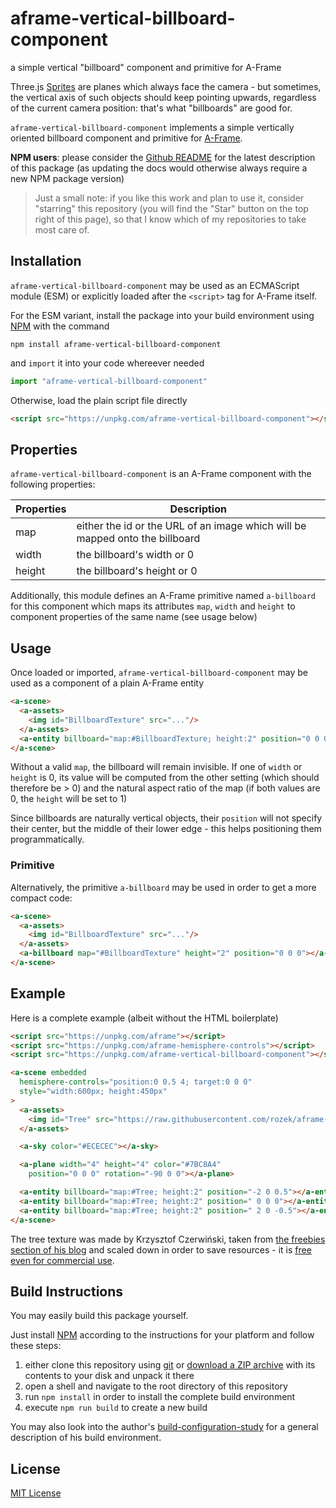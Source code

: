 # aframe-vertical-billboard-component #

a simple vertical "billboard" component and primitive for A-Frame

Three.js [Sprites](https://threejs.org/docs/#api/en/objects/Sprite) are planes which always face the camera - but sometimes, the vertical axis of such objects should keep pointing upwards, regardless of the current camera position: that's what "billboards" are good for.

`aframe-vertical-billboard-component` implements a simple vertically oriented billboard component and primitive for [A-Frame](https://github.com/aframevr/aframe/).

**NPM users**: please consider the [Github README](https://github.com/rozek/aframe-vertical-billboard-component/blob/main/README.md) for the latest description of this package (as updating the docs would otherwise always require a new NPM package version)

> Just a small note: if you like this work and plan to use it, consider "starring" this repository (you will find the "Star" button on the top right of this page), so that I know which of my repositories to take most care of.

## Installation ##

`aframe-vertical-billboard-component` may be used as an ECMAScript module (ESM) or explicitly loaded after the `<script>` tag for A-Frame itself.

For the ESM variant, install the package into your build environment using [NPM](https://docs.npmjs.com/) with the command

```
npm install aframe-vertical-billboard-component
```

and `import` it into your code whereever needed

```javascript
import "aframe-vertical-billboard-component"
```

Otherwise, load the plain script file directly

```html
<script src="https://unpkg.com/aframe-vertical-billboard-component"></script>
```

## Properties ##

`aframe-vertical-billboard-component` is an A-Frame component with the following properties:

<table>
 <tbody>
  <tr><th>Properties</th><th>Description</th></tr>
 </tbody>
 <tbody>
  <tr><td>map</td><td>either the id or the URL of an image which will be mapped onto the billboard</td></tr>
  <tr><td>width</td><td>the billboard's width or 0</td></tr>
  <tr><td>height</td><td>the billboard's height or 0</td></tr>
 </tbody>
</table>

Additionally, this module defines an A-Frame primitive named `a-billboard` for this component which maps its attributes `map`, `width` and `height` to component properties of the same name (see usage below)

## Usage ##

Once loaded or imported, `aframe-vertical-billboard-component` may be used as a component of a plain A-Frame entity

```html
<a-scene>
  <a-assets>
    <img id="BillboardTexture" src="..."/>
  </a-assets>
  <a-entity billboard="map:#BillboardTexture; height:2" position="0 0 0"></a-entity>
</a-scene>
```

Without a valid `map`, the billboard will remain invisible. If one of `width` or `height` is 0, its value will be computed from the other setting (which should therefore be > 0) and the natural aspect ratio of the map (if both values are 0, the `height` will be set to 1)

Since billboards are naturally vertical objects, their `position` will not specify their center, but the middle of their lower edge - this helps positioning them programmatically.

### Primitive ###

Alternatively, the primitive `a-billboard` may be used in order to get a more compact code:

```html
<a-scene>
  <a-assets>
    <img id="BillboardTexture" src="..."/>
  </a-assets>
  <a-billboard map="#BillboardTexture" height="2" position="0 0 0"></a-billboard>
</a-scene>
```

## Example ##

Here is a complete example (albeit without the HTML boilerplate)

```html
<script src="https://unpkg.com/aframe"></script>
<script src="https://unpkg.com/aframe-hemisphere-controls"></script>
<script src="https://unpkg.com/aframe-vertical-billboard-component"></script>

<a-scene embedded
  hemisphere-controls="position:0 0.5 4; target:0 0 0"
  style="width:600px; height:450px"
>
  <a-assets>
    <img id="Tree" src="https://raw.githubusercontent.com/rozek/aframe-vertical-billboard-component/main/free-standing-Tree.png"/>
  </a-assets>

  <a-sky color="#ECECEC"></a-sky>

  <a-plane width="4" height="4" color="#7BC8A4"
    position="0 0 0" rotation="-90 0 0"></a-plane>

  <a-entity billboard="map:#Tree; height:2" position="-2 0 0.5"></a-entity>
  <a-entity billboard="map:#Tree; height:2" position=" 0 0 0"></a-entity>
  <a-entity billboard="map:#Tree; height:2" position=" 2 0 -0.5"></a-entity>
</a-scene>
```

The tree texture was made by Krzysztof Czerwiński, taken from [the freebies section of his blog](http://trzyde.blogspot.com/p/freebies_5.html) and scaled down in order to save resources - it is [free even for commercial use](https://trzyde.blogspot.com/p/license.html).

## Build Instructions ##

You may easily build this package yourself.

Just install [NPM](https://docs.npmjs.com/) according to the instructions for your platform and follow these steps:

1. either clone this repository using [git](https://git-scm.com/) or [download a ZIP archive](https://github.com/rozek/aframe-vertical-billboard-component/archive/refs/heads/main.zip) with its contents to your disk and unpack it there 
2. open a shell and navigate to the root directory of this repository
3. run `npm install` in order to install the complete build environment
4. execute `npm run build` to create a new build

You may also look into the author's [build-configuration-study](https://github.com/rozek/build-configuration-study) for a general description of his build environment.

## License ##

[MIT License](LICENSE.md)
